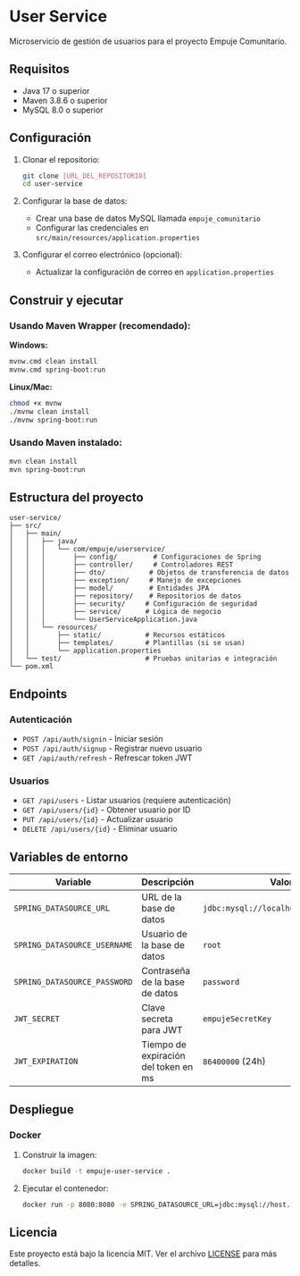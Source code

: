 # User Service

Microservicio de gestión de usuarios para el proyecto Empuje Comunitario.

## Requisitos

- Java 17 o superior
- Maven 3.8.6 o superior
- MySQL 8.0 o superior

## Configuración

1. Clonar el repositorio:
   ```bash
   git clone [URL_DEL_REPOSITORIO]
   cd user-service
   ```

2. Configurar la base de datos:
   - Crear una base de datos MySQL llamada `empuje_comunitario`
   - Configurar las credenciales en `src/main/resources/application.properties`

3. Configurar el correo electrónico (opcional):
   - Actualizar la configuración de correo en `application.properties`

## Construir y ejecutar

### Usando Maven Wrapper (recomendado):

**Windows:**
```bash
mvnw.cmd clean install
mvnw.cmd spring-boot:run
```

**Linux/Mac:**
```bash
chmod +x mvnw
./mvnw clean install
./mvnw spring-boot:run
```

### Usando Maven instalado:
```bash
mvn clean install
mvn spring-boot:run
```

## Estructura del proyecto

```
user-service/
├── src/
│   ├── main/
│   │   ├── java/
│   │   │   └── com/empuje/userservice/
│   │   │       ├── config/         # Configuraciones de Spring
│   │   │       ├── controller/     # Controladores REST
│   │   │       ├── dto/           # Objetos de transferencia de datos
│   │   │       ├── exception/     # Manejo de excepciones
│   │   │       ├── model/         # Entidades JPA
│   │   │       ├── repository/    # Repositorios de datos
│   │   │       ├── security/     # Configuración de seguridad
│   │   │       ├── service/      # Lógica de negocio
│   │   │       └── UserServiceApplication.java
│   │   └── resources/
│   │       ├── static/           # Recursos estáticos
│   │       ├── templates/        # Plantillas (si se usan)
│   │       └── application.properties
│   └── test/                     # Pruebas unitarias e integración
└── pom.xml
```

## Endpoints

### Autenticación
- `POST /api/auth/signin` - Iniciar sesión
- `POST /api/auth/signup` - Registrar nuevo usuario
- `GET /api/auth/refresh` - Refrescar token JWT

### Usuarios
- `GET /api/users` - Listar usuarios (requiere autenticación)
- `GET /api/users/{id}` - Obtener usuario por ID
- `PUT /api/users/{id}` - Actualizar usuario
- `DELETE /api/users/{id}` - Eliminar usuario

## Variables de entorno

| Variable | Descripción | Valor por defecto |
|----------|-------------|-------------------|
| `SPRING_DATASOURCE_URL` | URL de la base de datos | `jdbc:mysql://localhost:3306/empuje_comunitario` |
| `SPRING_DATASOURCE_USERNAME` | Usuario de la base de datos | `root` |
| `SPRING_DATASOURCE_PASSWORD` | Contraseña de la base de datos | `password` |
| `JWT_SECRET` | Clave secreta para JWT | `empujeSecretKey` |
| `JWT_EXPIRATION` | Tiempo de expiración del token en ms | `86400000` (24h) |

## Despliegue

### Docker

1. Construir la imagen:
   ```bash
   docker build -t empuje-user-service .
   ```

2. Ejecutar el contenedor:
   ```bash
   docker run -p 8080:8080 -e SPRING_DATASOURCE_URL=jdbc:mysql://host.docker.internal:3306/empuje_comunitario empuje-user-service
   ```

## Licencia

Este proyecto está bajo la licencia MIT. Ver el archivo [LICENSE](LICENSE) para más detalles.
